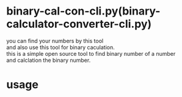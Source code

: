 # binary-cal-con-cli.py(binary-calculator-converter-cli.py)
you can find your numbers  by this tool <br/>and also use this tool for binary caculation.<br/>
this is a simple open source tool to find binary number of a number <br/>and calclation the binary number.
# usage
